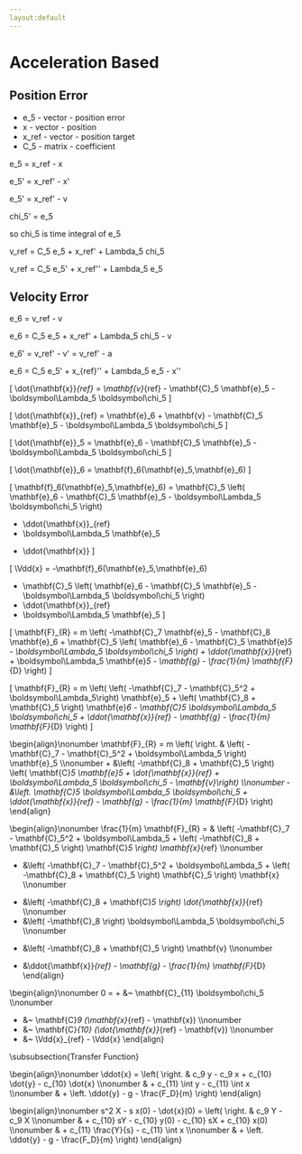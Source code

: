 ```yaml
---
layout:default
---
```

# Acceleration Based

## Position Error

- e_5 - vector - position error
- x - vector - position
- x_ref - vector - position target
- C_5 - matrix - coefficient

e_5 = x_ref - x

e_5' = x_ref' - x'

e_5' = x_ref' - v

chi_5' = e_5

so chi\_5 is time integral of e_5

v\_ref = C_5 e_5 + x_ref' + Lambda_5 chi_5

v\_ref = C_5 e_5' + x_ref'' + Lambda_5 e_5

## Velocity Error

e\_6 = v_ref - v

e\_6 = C\_5 e\_5 + x\_ref' + Lambda\_5 chi_5 - v

e_6' = v_ref' - v' = v_ref' - a

e_6 = C_5 e_5' + x_{ref}'' + Lambda_5 e_5 - x''

\[
\dot{\mathbf{x}}_{ref} = \mathbf{v}_{ref} - \mathbf{C}_5 \mathbf{e}_5 - \boldsymbol\Lambda_5 \boldsymbol\chi_5
\]

\[
\dot{\mathbf{x}}_{ref} = \mathbf{e}_6 + \mathbf{v} - \mathbf{C}_5 \mathbf{e}_5 - \boldsymbol\Lambda_5 \boldsymbol\chi_5
\]

\[
\dot{\mathbf{e}}_5 = \mathbf{e}_6 - \mathbf{C}_5 \mathbf{e}_5 - \boldsymbol\Lambda_5 \boldsymbol\chi_5
\]

\[
\dot{\mathbf{e}}_6 = \mathbf{f}_6(\mathbf{e}_5,\mathbf{e}_6)
\]

\[
\mathbf{f}_6(\mathbf{e}_5,\mathbf{e}_6)
= \mathbf{C}_5 \left( \mathbf{e}_6 - \mathbf{C}_5 \mathbf{e}_5 - \boldsymbol\Lambda_5 \boldsymbol\chi_5 \right)
+ \ddot{\mathbf{x}}_{ref}
+ \boldsymbol\Lambda_5 \mathbf{e}_5
- \ddot{\mathbf{x}}
\]

\[
\Vdd{x}
= -\mathbf{f}_6(\mathbf{e}_5,\mathbf{e}_6)
+ \mathbf{C}_5 \left( \mathbf{e}_6 - \mathbf{C}_5 \mathbf{e}_5 - \boldsymbol\Lambda_5 \boldsymbol\chi_5 \right)
+ \ddot{\mathbf{x}}_{ref}
+ \boldsymbol\Lambda_5 \mathbf{e}_5
\]

\[
\mathbf{F}_{R}
= m \left(
	-\mathbf{C}_7 \mathbf{e}_5 - \mathbf{C}_8 \mathbf{e}_6
	+ \mathbf{C}_5 \left( \mathbf{e}_6 - \mathbf{C}_5 \mathbf{e}_5 - \boldsymbol\Lambda_5 \boldsymbol\chi_5 \right)
	+ \ddot{\mathbf{x}}_{ref}
	+ \boldsymbol\Lambda_5 \mathbf{e}_5
	- \mathbf{g}
	- \frac{1}{m} \mathbf{F}_{D}
\right)
\]

\[
\mathbf{F}_{R}
= m \left(
	\left( -\mathbf{C}_7 - \mathbf{C}_5^2 + \boldsymbol\Lambda_5\right) \mathbf{e}_5 +
	\left( \mathbf{C}_8 + \mathbf{C}_5 \right) \mathbf{e}_6 
	- \mathbf{C}_5 \boldsymbol\Lambda_5 \boldsymbol\chi_5
	+ \ddot{\mathbf{x}}_{ref}
	- \mathbf{g}
	- \frac{1}{m} \mathbf{F}_{D}
\right)
\]

\begin{align}\nonumber
\mathbf{F}_{R}
= m \left( \right. & \left( -\mathbf{C}_7 - \mathbf{C}_5^2 + \boldsymbol\Lambda_5 \right) \mathbf{e}_5 \\\nonumber
	+ &\left( -\mathbf{C}_8 + \mathbf{C}_5 \right) \left( \mathbf{C}_5 \mathbf{e}_5 + \dot{\mathbf{x}}_{ref} + \boldsymbol\Lambda_5 \boldsymbol\chi_5 - \mathbf{v}\right) \\\nonumber
	- &\left. \mathbf{C}_5 \boldsymbol\Lambda_5 \boldsymbol\chi_5
	+ \ddot{\mathbf{x}}_{ref}
	- \mathbf{g}
	- \frac{1}{m} \mathbf{F}_{D}
\right)
\end{align}

\begin{align}\nonumber
\frac{1}{m} \mathbf{F}_{R}
= & \left( -\mathbf{C}_7 - \mathbf{C}_5^2 + \boldsymbol\Lambda_5 + \left( -\mathbf{C}_8 + \mathbf{C}_5 \right) \mathbf{C}_5 \right) \mathbf{x}_{ref} \\\nonumber
- &\left( -\mathbf{C}_7 - \mathbf{C}_5^2 + \boldsymbol\Lambda_5 + \left( -\mathbf{C}_8 + \mathbf{C}_5 \right) \mathbf{C}_5 \right) \mathbf{x} \\\nonumber
+ &\left( -\mathbf{C}_8 + \mathbf{C}_5 \right) \dot{\mathbf{x}}_{ref} \\\nonumber
+ &\left( -\mathbf{C}_8 \right) \boldsymbol\Lambda_5 \boldsymbol\chi_5 \\\nonumber
- &\left( -\mathbf{C}_8 + \mathbf{C}_5 \right) \mathbf{v} \\\nonumber
+ &\ddot{\mathbf{x}}_{ref} - \mathbf{g} - \frac{1}{m} \mathbf{F}_{D}
\end{align}

\begin{align}\nonumber
0 = + &~ \mathbf{C}_{11} \boldsymbol\chi_5 \\\nonumber
+ &~ \mathbf{C}_9 (\mathbf{x}_{ref} - \mathbf{x}) \\\nonumber
+ &~ \mathbf{C}_{10} (\dot{\mathbf{x}}_{ref} - \mathbf{v}) \\\nonumber
+ &~ \Vdd{x}_{ref} - \Vdd{x}
\end{align}

\subsubsection{Transfer Function}

\begin{align}\nonumber
	\ddot{x} = \left( \right. & c_9 y - c_9 x + c_{10} \dot{y} - c_{10} \dot{x} \\\nonumber
	& + c_{11} \int y - c_{11} \int x \\\nonumber
	& + \left. \ddot{y} - g - \frac{F_D}{m} \right)
\end{align}


\begin{align}\nonumber
	s^2 X - s x(0) - \dot{x}(0) = \left( \right. & c_9 Y - c_9 X \\\nonumber
	& + c_{10} sY - c_{10} y(0) - c_{10} sX + c_{10} x(0) \\\nonumber
	& + c_{11} \frac{Y}{s} - c_{11} \int x \\\nonumber
	& + \left. \ddot{y} - g - \frac{F_D}{m} \right)
\end{align}







